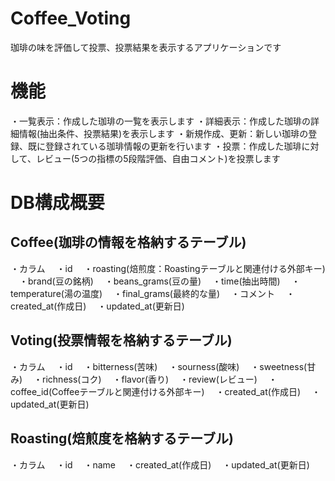 # Coffee_Voting
珈琲の味を評価して投票、投票結果を表示するアプリケーションです

# 機能
・一覧表示：作成した珈琲の一覧を表示します
・詳細表示：作成した珈琲の詳細情報(抽出条件、投票結果)を表示します
・新規作成、更新：新しい珈琲の登録、既に登録されている珈琲情報の更新を行います
・投票：作成した珈琲に対して、レビュー(5つの指標の5段階評価、自由コメント)を投票します

# DB構成概要
## Coffee(珈琲の情報を格納するテーブル)
・カラム
　・id
　・roasting(焙煎度：Roastingテーブルと関連付ける外部キー)
　・brand(豆の銘柄)
　・beans_grams(豆の量)
　・time(抽出時間)
　・temperature(湯の温度)
　・final_grams(最終的な量)
　・コメント
　・created_at(作成日)
　・updated_at(更新日)
 ## Voting(投票情報を格納するテーブル)
・カラム
　・id
　・bitterness(苦味)
　・sourness(酸味)
　・sweetness(甘み)
　・richness(コク)
　・flavor(香り)
　・review(レビュー)
　・coffee_id(Coffeeテーブルと関連付ける外部キー)
　・created_at(作成日)
　・updated_at(更新日)
 ## Roasting(焙煎度を格納するテーブル)
・カラム
　・id
　・name
　・created_at(作成日)
　・updated_at(更新日)
